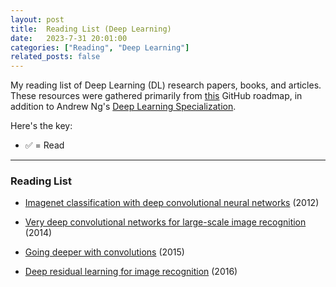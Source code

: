 ```yaml
---
layout: post
title:  Reading List (Deep Learning)
date:   2023-7-31 20:01:00
categories: ["Reading", "Deep Learning"]
related_posts: false
---
```


My reading list of Deep Learning (DL) research papers, books, and articles. These resources were gathered primarily from [this](https://github.com/floodsung/Deep-Learning-Papers-Reading-Roadmap) GitHub roadmap, in addition to Andrew Ng's [Deep Learning Specialization](https://www.coursera.org/specializations/deep-learning).  

Here's the key: 
- ✅ = Read

___

### Reading List

- [Imagenet classification with deep convolutional neural networks](http://papers.nips.cc/paper/4824-imagenet-classification-with-deep-convolutional-neural-networks.pdf) (2012)

- [Very deep convolutional networks for large-scale image recognition](https://arxiv.org/pdf/1409.1556.pdf) (2014)

- [Going deeper with convolutions](http://www.cv-foundation.org/openaccess/content_cvpr_2015/papers/Szegedy_Going_Deeper_With_2015_CVPR_paper.pdf) (2015)

- [Deep residual learning for image recognition](https://arxiv.org/pdf/1512.03385.pdf) (2016)


